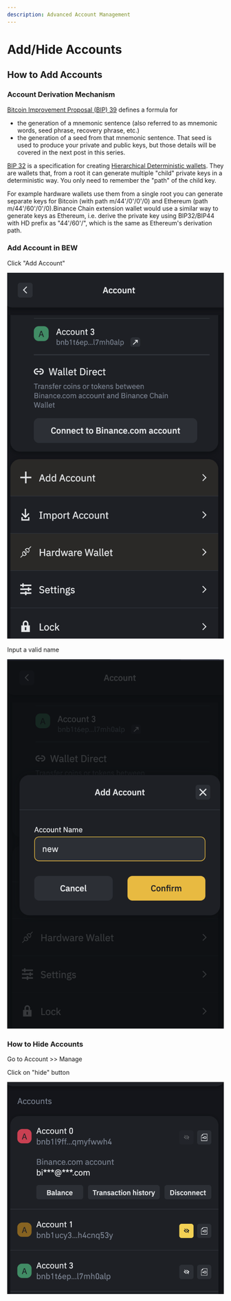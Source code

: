 ```yaml
---
description: Advanced Account Management
---
```


# Add/Hide Accounts

## How to Add Accounts

### Account Derivation Mechanism

[Bitcoin Improvement Proposal \(BIP\) 39](https://github.com/bitcoin/bips/blob/master/bip-0039.mediawiki) defines a formula for

* the generation of a mnemonic sentence \(also referred to as mnemonic words, seed phrase, recovery phrase, etc.\)
* the generation of a seed from that mnemonic sentence. That seed is used to produce your private and public keys, but those details will be covered in the next post in this series.

[BIP 32](https://github.com/bitcoin/bips/blob/master/bip-0032.mediawiki) is a specification for creating [Hierarchical Deterministic wallets](https://github.com/bitcoin/bips/blob/master/bip-0032.mediawiki). They are wallets that, from a root it can generate multiple "child" private keys in a deterministic way. You only need to remember the "path" of the child key.

For example hardware wallets use them from a single root you can generate separate keys for Bitcoin \(with path m/44'/0'/0'/0\) and Ethereum \(path m/44'/60'/0'/0\).Binance Chain extension wallet would use a similar way to generate keys as Ethereum, i.e. derive the private key using BIP32/BIP44 with HD prefix as "44'/60'/", which is the same as Ethereum's derivation path.

### Add Account in BEW

Click "Add Account"

 

![](../../.gitbook/assets/image%20%2847%29.png)

Input a valid name

![](../../.gitbook/assets/image%20%2848%29.png)



### How to Hide Accounts

Go to Account &gt;&gt; Manage

Click on "hide" button

![](../../.gitbook/assets/image%20%2843%29.png)



